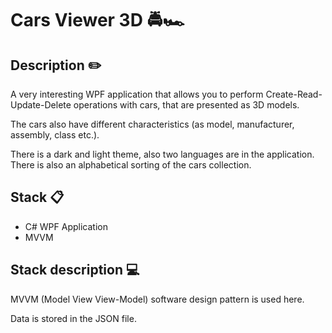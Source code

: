 # Cars Viewer 3D 🚔🏎️ 
## Description ✏️

A very interesting WPF application that allows you to perform Create-Read-Update-Delete operations with cars, that are presented as 3D models.

The cars also have different characteristics (as model, manufacturer, assembly, class etc.). 

There is a dark and light theme, also two languages are in the application. There is also an alphabetical sorting of the cars collection. 

## Stack 📋
- C# WPF Application
- MVVM

## Stack description 💻

MVVM (Model View View-Model) software design pattern is used here.

Data is stored in the JSON file.
